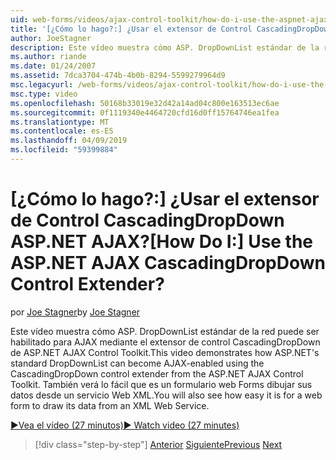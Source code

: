 ```yaml
---
uid: web-forms/videos/ajax-control-toolkit/how-do-i-use-the-aspnet-ajax-cascadingdropdown-control-extender
title: '[¿Cómo lo hago?:] ¿Usar el extensor de Control CascadingDropDown ASP.NET AJAX? | Microsoft Docs'
author: JoeStagner
description: Este vídeo muestra cómo ASP. DropDownList estándar de la red puede llegar a ser habilitadas para AJAX mediante el extensor de control CascadingDropDown desde el control de fuente de AJAX de ASP.NET...
ms.author: riande
ms.date: 01/24/2007
ms.assetid: 7dca3704-474b-4b0b-8294-5599279964d9
msc.legacyurl: /web-forms/videos/ajax-control-toolkit/how-do-i-use-the-aspnet-ajax-cascadingdropdown-control-extender
msc.type: video
ms.openlocfilehash: 50168b33019e32d42a14ad04c800e163513ec6ae
ms.sourcegitcommit: 0f1119340e4464720cfd16d0ff15764746ea1fea
ms.translationtype: MT
ms.contentlocale: es-ES
ms.lasthandoff: 04/09/2019
ms.locfileid: "59399884"
---
```

# <a name="how-do-i-use-the-aspnet-ajax-cascadingdropdown-control-extender"></a><span data-ttu-id="685a3-104">[¿Cómo lo hago?:] ¿Usar el extensor de Control CascadingDropDown ASP.NET AJAX?</span><span class="sxs-lookup"><span data-stu-id="685a3-104">[How Do I:] Use the ASP.NET AJAX CascadingDropDown Control Extender?</span></span>

<span data-ttu-id="685a3-105">por [Joe Stagner](https://github.com/JoeStagner)</span><span class="sxs-lookup"><span data-stu-id="685a3-105">by [Joe Stagner](https://github.com/JoeStagner)</span></span>

<span data-ttu-id="685a3-106">Este vídeo muestra cómo ASP. DropDownList estándar de la red puede ser habilitado para AJAX mediante el extensor de control CascadingDropDown de ASP.NET AJAX Control Toolkit.</span><span class="sxs-lookup"><span data-stu-id="685a3-106">This video demonstrates how ASP.NET's standard DropDownList can become AJAX-enabled using the CascadingDropDown control extender from the ASP.NET AJAX Control Toolkit.</span></span> <span data-ttu-id="685a3-107">También verá lo fácil que es un formulario web Forms dibujar sus datos desde un servicio Web XML.</span><span class="sxs-lookup"><span data-stu-id="685a3-107">You will also see how easy it is for a web form to draw its data from an XML Web Service.</span></span>

[<span data-ttu-id="685a3-108">&#9654;Vea el vídeo (27 minutos)</span><span class="sxs-lookup"><span data-stu-id="685a3-108">&#9654; Watch video (27 minutes)</span></span>](https://channel9.msdn.com/Blogs/ASP-NET-Site-Videos/how-do-i-use-the-aspnet-ajax-cascadingdropdown-control-extender)

> [!div class="step-by-step"]
> <span data-ttu-id="685a3-109">[Anterior](how-do-i-get-started-with-the-aspnet-ajax-control-toolkit.md)
> [Siguiente](how-do-i-use-the-aspnet-ajax-textboxwatermark-control-extender.md)</span><span class="sxs-lookup"><span data-stu-id="685a3-109">[Previous](how-do-i-get-started-with-the-aspnet-ajax-control-toolkit.md)
[Next](how-do-i-use-the-aspnet-ajax-textboxwatermark-control-extender.md)</span></span>
